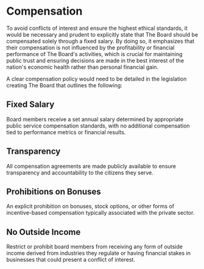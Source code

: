 # Compensation

To avoid conflicts of interest and ensure the highest ethical standards, it
would be necessary and prudent to explicitly state that The Board should be
compensated solely through a fixed salary. By doing so, it emphasizes that their
compensation is not influenced by the profitability or financial performance of
The Board's activities, which is crucial for maintaining public trust and
ensuring decisions are made in the best interest of the nation's economic health
rather than personal financial gain.

A clear compensation policy would need to be detailed in the legislation
creating The Board that outlines the following:

## Fixed Salary

Board members receive a set annual salary determined by appropriate public
service compensation standards, with no additional compensation tied to
performance metrics or financial results.

## Transparency

All compensation agreements are made publicly available to ensure transparency
and accountability to the citizens they serve.

## Prohibitions on Bonuses

An explicit prohibition on bonuses, stock options, or other forms of
incentive-based compensation typically associated with the private sector.

## No Outside Income

Restrict or prohibit board members from receiving any form of outside income
derived from industries they regulate or having financial stakes in businesses
that could present a conflict of interest.
